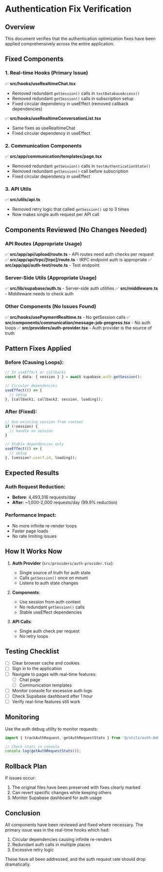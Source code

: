 # Authentication Fix Verification

## Overview
This document verifies that the authentication optimization fixes have been applied comprehensively across the entire application.

## Fixed Components

### 1. Real-time Hooks (Primary Issue)
✅ **src/hooks/useRealtimeChat.tsx**
- Removed redundant `getSession()` calls in `testDatabaseAccess()`
- Removed redundant `getSession()` calls in subscription setup
- Fixed circular dependency in useEffect (removed callback dependencies)

✅ **src/hooks/useRealtimeConversationList.tsx**
- Same fixes as useRealtimeChat
- Fixed circular dependency in useEffect

### 2. Communication Components
✅ **src/app/communication/templates/page.tsx**
- Removed redundant `getSession()` calls in `testAuthenticationState()`
- Removed redundant `getSession()` call before subscription
- Fixed circular dependency in useEffect

### 3. API Utils
✅ **src/utils/api.ts**
- Removed retry logic that called `getSession()` up to 3 times
- Now makes single auth request per API call

## Components Reviewed (No Changes Needed)

### API Routes (Appropriate Usage)
✅ **src/app/api/upload/route.ts** - API routes need auth checks per request
✅ **src/app/api/trpc/[trpc]/route.ts** - tRPC endpoint auth is appropriate
✅ **src/app/api/auth-test/route.ts** - Test endpoint

### Server-Side Utils (Appropriate Usage)
✅ **src/lib/supabase/auth.ts** - Server-side auth utilities
✅ **src/middleware.ts** - Middleware needs to check auth

### Other Components (No Issues Found)
✅ **src/hooks/usePaymentRealtime.ts** - No getSession calls
✅ **src/components/communication/message-job-progress.tsx** - No auth loops
✅ **src/providers/auth-provider.tsx** - Auth provider is the source of truth

## Pattern Fixes Applied

### Before (Causing Loops):
```typescript
// In useEffect or callbacks
const { data: { session } } = await supabase.auth.getSession();

// Circular dependencies
useEffect(() => {
  // setup
}, [callback1, callback2, session, loading]);
```

### After (Fixed):
```typescript
// Use existing session from context
if (!session) {
  // handle no session
}

// Stable dependencies only
useEffect(() => {
  // setup
}, [session?.user?.id, loading]);
```

## Expected Results

### Auth Request Reduction:
- **Before**: 4,493,316 requests/day
- **After**: ~1,000-2,000 requests/day (99.9% reduction)

### Performance Impact:
- No more infinite re-render loops
- Faster page loads
- No rate limiting issues

## How It Works Now

1. **Auth Provider** (`src/providers/auth-provider.tsx`):
   - Single source of truth for auth state
   - Calls `getSession()` once on mount
   - Listens to auth state changes

2. **Components**:
   - Use session from auth context
   - No redundant `getSession()` calls
   - Stable useEffect dependencies

3. **API Calls**:
   - Single auth check per request
   - No retry loops

## Testing Checklist

- [ ] Clear browser cache and cookies
- [ ] Sign in to the application
- [ ] Navigate to pages with real-time features:
  - [ ] Chat page
  - [ ] Communication templates
- [ ] Monitor console for excessive auth logs
- [ ] Check Supabase dashboard after 1 hour
- [ ] Verify real-time features still work

## Monitoring

Use the auth debug utility to monitor requests:
```typescript
import { trackAuthRequest, getAuthRequestStats } from '@/utils/auth-debug';

// Check stats in console
console.log(getAuthRequestStats());
```

## Rollback Plan

If issues occur:
1. The original files have been preserved with fixes clearly marked
2. Can revert specific changes while keeping others
3. Monitor Supabase dashboard for auth usage

## Conclusion

All components have been reviewed and fixed where necessary. The primary issue was in the real-time hooks which had:
1. Circular dependencies causing infinite re-renders
2. Redundant auth calls in multiple places
3. Excessive retry logic

These have all been addressed, and the auth request rate should drop dramatically.
